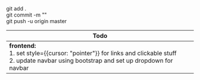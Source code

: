 git add .  
git commit -m ""  
git push -u origin master

| **Todo**                                                                                                                                               |
| ------------------------------------------------------------------------------------------------------------------------------------------------------ |
| **frontend:**<br/>1. set style={{cursor: "pointer"}} for links and clickable stuff<br/>2. update navbar using bootstrap and set up dropdown for navbar |
